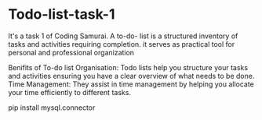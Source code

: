 # Todo-list-task-1
It's a task 1 of Coding Samurai.
A to-do- list is a structured inventory of tasks and activities requiring completion. it serves as practical tool for personal and professional organization 

Benifits of To-do list
Organisation: Todo lists help you structure your tasks and activities ensuring you have a clear overview of what needs to be done.
Time Management: They assist in time management by helping you allocate your time efficiently to different tasks.



pip install mysql.connector
